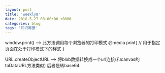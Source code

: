 ```yaml
---
layout: post
title: 'weekly8'
date: 2018-5-27 08:00:00 +0800
categories: blog
tags: '知识周报'
---
```


window.print() --> 此方法调用每个浏览器的打印模式 @media print{ // 用于指定页面在处于打印模式下的样式 }

URL.createObjectURL --> 将blob数据转换成一个url连接(和canvas的toDataURL方法类似) 后者是转base64